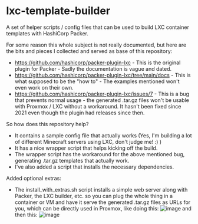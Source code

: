 # lxc-template-builder
A set of helper scripts / config files that can be used to build LXC container templates with HashiCorp Packer.

For some reason this whole subject is not really documented, but here are the bits and pieces I collected and served as base of this repository:
 - https://github.com/hashicorp/packer-plugin-lxc - This is the original plugin for Packer - Sadly the documentation is vague and dated. 
 - https://github.com/hashicorp/packer-plugin-lxc/tree/main/docs - This is what supposed to be the "how to" - The examples mentioned won't even work on their own.
 - https://github.com/hashicorp/packer-plugin-lxc/issues/7 - This is a bug that prevents normal usage - the generated .tar.gz files won't be usable with Proxmox / LXC without a workaround. It hasn't been fixed since 2021 even though the plugin had releases since then.

So how does this repository help?
 - It contains a sample config file that actually works (Yes, I'm building a lot of different Minecraft servers using LXC, don't judge me! :) )
 - It has a nice wrapper script that helps kicking off the build.
 - The wrapper script has the workaround for the above mentioned bug, generating .tar.gz templates that actually work.
 - I've also added a script that installs the necessary dependencies.

Added optional extras:
 - The install_with_extras.sh script installs a simple web server along with Packer, the LXC builder, etc. so you can plug the whole thing in a container or VM and have it serve the generated .tar.gz files as URLs for you, which can be directly used in Proxmox, like doing this:
![image](https://github.com/TheTinkerDad/lxc-template-builder/assets/6706631/b12471c7-a09d-468d-956a-d3904bb6d492)
and then this:
![image](https://github.com/TheTinkerDad/lxc-template-builder/assets/6706631/a1f8a608-096b-4841-904a-b293e1135597)

